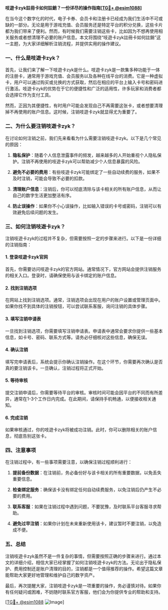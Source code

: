 **吱遊卡zyk註冊卡如何註銷？一份详尽的操作指南[[TG💪+ @esim1088](https://t.me/s/esim1088)]**

在当今这个数字化的时代，电子卡券、会员卡和注册卡已经成为我们生活中不可或缺的一部分。无论是用于游戏充值、会员服务还是特定平台的积分兑换，这些卡片都为我们带来了便利。然而，有时候我们需要注销这些卡，比如因为不想再使用相关服务或者想清理不必要的账户信息。本文将围绕“吱遊卡zyk註冊卡如何註銷”这一主题，为大家详细解析注销流程，并提供实用的操作建议。

### 一、什么是吱遊卡zyk？

首先，让我们来了解一下吱遊卡zyk是什么。吱遊卡zyk是一款集多种功能于一体的注册卡，通常用于游戏充值、会员服务以及各种在线平台的消费。它是一种虚拟卡，用户可以通过购买或兑换的方式获取，然后在相应的平台上输入卡号和密码进行激活。吱遊卡zyk的优势在于它的便捷性和广泛的适用性，许多玩家和消费者都会选择它作为支付工具。

然而，正因为其便捷性，有时用户可能会发现自己不再需要这张卡，或者想要清理掉不再使用的账户信息。这时候，注销吱遊卡zyk就显得尤为重要了。

### 二、为什么要注销吱遊卡zyk？

在讨论如何注销之前，我们先来看看为什么需要注销吱遊卡zyk。以下是几个常见的原因：

1. **隐私保护**：随着个人信息泄露事件的频发，越来越多的人开始重视个人隐私保护。注销不再使用的吱遊卡zyk可以帮助减少个人信息暴露的风险。
   
2. **避免不必要的费用**：有些吱遊卡zyk可能绑定了一些自动续费的服务，如果不及时注销，可能会导致不必要的扣款。

3. **清理账户信息**：注销后，你可以彻底清除与该卡相关的所有账户信息，从而让自己的数字生活更加整洁有序。

4. **防止误操作**：如果你不小心误操作，比如输入错误的卡号或密码，注销可以有效避免后续问题的发生。

### 三、如何注销吱遊卡zyk？

注销吱遊卡zyk的过程并不复杂，但需要按照一定的步骤来进行。以下是一份详细的注销指南：

#### 1. 登录吱遊卡zyk官网

首先，你需要访问吱遊卡zyk的官方网站。通常情况下，官方网站会提供注销服务的相关入口。登录时，请确保使用与该卡绑定的账户信息。

#### 2. 找到注销选项

在网站上找到注销选项。通常，注销选项会出现在用户的账户设置或管理页面中。如果你找不到具体的注销按钮，可以尝试联系客服，询问注销的具体步骤。

#### 3. 填写注销申请表

一旦找到注销选项，你需要填写注销申请表。申请表中通常会要求你提供一些基本信息，如卡号、密码、联系方式等。请务必仔细核对这些信息，确保无误。

#### 4. 确认注销

填写完申请表后，系统会提示你确认注销操作。在这个环节，你需要再次确认是否真的要注销该卡。一旦确认，注销过程将正式开始。

#### 5. 等待审核

提交注销申请后，你需要等待平台的审核。审核时间可能会因平台的不同而有所差异，通常在1-3个工作日内完成。在此期间，请保持手机畅通，以便接收相关通知。

#### 6. 完成注销

如果审核通过，你的吱遊卡zyk将被成功注销。此时，你可以删除相关的账户信息，彻底告别这张卡。

### 四、注意事项

在注销过程中，有一些事项需要注意，以确保注销过程顺利进行：

1. **提前备份数据**：在注销前，务必备份好与该卡相关的所有重要数据，以免丢失重要信息。

2. **检查绑定服务**：确保该卡没有绑定任何自动续费服务，以免注销后仍产生不必要的费用。

3. **联系客服**：如果在注销过程中遇到问题，不要犹豫，及时联系平台客服寻求帮助。

4. **避免过早注销**：如果你计划在未来重新使用该卡，建议暂时不要注销，以免造成不便。

### 五、总结

注销吱遊卡zyk虽然不是一件复杂的事情，但需要按照正确的步骤来进行。通过本文的详细介绍，相信大家已经掌握了如何注销吱遊卡zyk的方法。无论出于隐私保护、费用控制还是账户清理的目的，注销都是一个值得推荐的操作。希望这篇文章能帮助大家更好地管理和维护自己的数字资产。

最后，再次提醒大家，注销吱遊卡zyk是一项重要的操作，务必谨慎对待。如果你有任何疑问或困难，不妨随时联系官方客服，他们会为你提供专业的帮助和支持。

[[TG💪+ @esim1088](https://t.me/s/esim1088) ![Image](https://i.postimg.cc/4NQfJmqS/Snipaste-2025-05-13-00-14-12.png)]